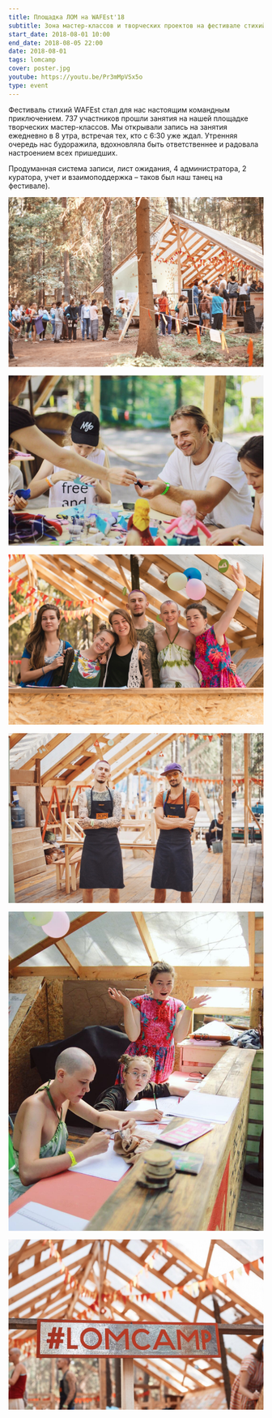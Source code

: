 ```yaml
---
title: Площадка ЛОМ на WAFEst'18
subtitle: Зона мастер-классов и творческих проектов на фестивале стихий
start_date: 2018-08-01 10:00
end_date: 2018-08-05 22:00
date: 2018-08-01
tags: lomcamp
cover: poster.jpg
youtube: https://youtu.be/Pr3mMpVSx5o
type: event
---
```


Фестиваль стихий WAFEst стал для нас настоящим командным приключением. 737 участников прошли занятия на нашей площадке творческих мастер-классов. Мы открывали запись на занятия ежедневно в 8 утра, встречая тех, кто с 6:30 уже ждал. Утренняя очередь нас будоражила, вдохновляла быть ответственнее и радовала настроением всех пришедших.

Продуманная система записи, лист ожидания, 4 администратора, 2 куратора, учет и взаимоподдержка – таков был наш танец на фестивале).

![](./line.jpg)

![](./mc.jpg)

![](./team.jpg)

![](./bro.jpg)

![](./wha.jpg)

![](./tag.jpg)
